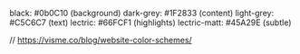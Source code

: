 black: #0b0C10 (background)
dark-grey: #1F2833 (content)
light-grey: #C5C6C7 (text)
lectric: #66FCF1 (highlights)
lectric-matt: #45A29E (subtle)

// https://visme.co/blog/website-color-schemes/